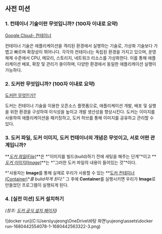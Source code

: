 ## 사전 미션 

### 1. 컨테이너 기술이란 무엇입니까? (100자 이내로 요약)

[Google Cloud- 컨테이너](https://cloud.google.com/learn/what-are-containers?hl=ko)

컨테이너 기술은 애플리케이션을 격리된 환경에서 실행하는 기술로, 가상화 기술보다 가볍고 빠르며 확장성이 뛰어나다. 각각의 컨테이너는 독립된 환경을 가지고 있으며, 운영체제 수준에서 CPU, 메모리, 스토리지, 네트워크 리소스를 가상화한다. 이를 통해 애플리케이션 배포, 확장 및 관리가 용이하며, 다양한 환경에서 동일한 애플리케이션 실행이 가능하다.



### 2. 도커란 무엇입니까? (100자 이내로 요약)

[도커란 무엇인가?](https://medium.com/boomcotech/%EB%8F%84%EC%BB%A4%EB%9E%80-%EB%AC%B4%EC%97%87%EC%9D%B8%EA%B0%80-6d857bae942f)

도커는 컨테이너 기술을 이용한 오픈소스 플랫폼으로, 애플리케이션 개발, 배포 및 실행을 위한 환경을 구성하여 이식성을 높이고 개발 생산성을 향상시킨다. 도커는 이미지를 사용하여 애플리케이션을 패키징하고, 도커 허브를 통해 이미지를 공유하고 관리할 수 있다.



### 3. 도커 파일, 도커 이미지, 도커 컨테이너의 개념은 무엇이고, 서로 어떤 관계입니까?

**<u>*도커 파일(File)*</u>**은 *"이미지를 빌드(build)하기 전에 세팅을 해주는 단계"*이고 **<u>*도커 이미지(Image)*</u>**는 *"그러한 도커 파일의 내용이 들어있는 것"*이다.

*"사용자는 **Image**를 통해 실제로 우리가 사용할 수 있는 **<u>도커 컨테이너(Container)</u>**를 bulid하게 된다."* 그 후에 **Container**를 실행시키면 우리가 **Image**로 만들었던 프로그램이 실행되게 된다.



### 4. [실전 미션] 도커 설치하기 

*(참조: [도커 공식 설치 페이지](https://docs.docker.com/engine/install/))*

![docker run](C:\Users\yujeong\OneDrive\바탕 화면\yujeong\assets\docker run-1680442554078-1-1680442563322-3.png)